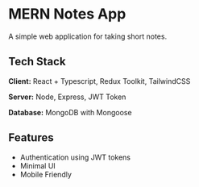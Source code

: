 # MERN Notes App

A simple web application for taking short notes.

## Tech Stack

**Client:** React + Typescript, Redux Toolkit, TailwindCSS

**Server:** Node, Express, JWT Token

**Database:** MongoDB with Mongoose


## Features

- Authentication using JWT tokens
- Minimal UI
- Mobile Friendly
